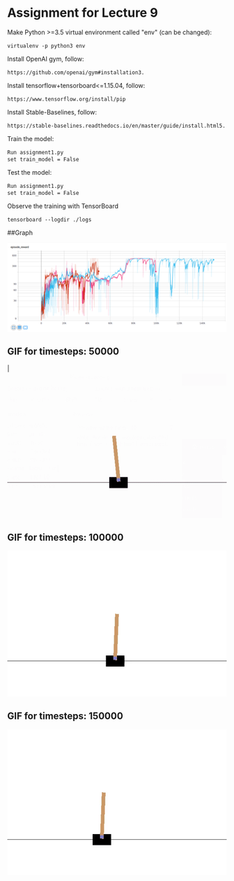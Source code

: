# Assignment for Lecture 9
Make Python >=3.5 virtual environment called "env" (can be changed):
```
virtualenv -p python3 env
```

Install OpenAI gym, follow:
```
https://github.com/openai/gym#installation3.
```

Install tensorflow+tensorboard<=1.15.04, follow:
```
https://www.tensorflow.org/install/pip
```

Install Stable-Baselines, follow:
```
https://stable-baselines.readthedocs.io/en/master/guide/install.html5.
```

Train the model:
```
Run assignment1.py
set train_model = False
```

Test the model:
```
Run assignment1.py 
set train_model = False
```

Observe the training with TensorBoard
```
tensorboard --logdir ./logs
```
##Graph

![](gifs/dqn_graph.png)


## GIF for timesteps: 50000
|![](gifs/50000.gif)

## GIF for timesteps: 100000
![](gifs/100000.gif)

## GIF for timesteps: 150000
![](gifs/150000.gif)





